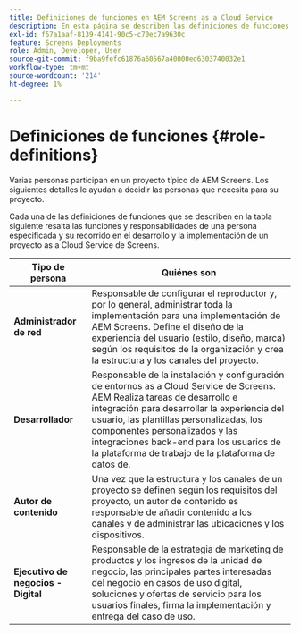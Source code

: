 ```yaml
---
title: Definiciones de funciones en AEM Screens as a Cloud Service
description: En esta página se describen las definiciones de funciones en AEM Screens as a Cloud Service.
exl-id: f57a1aaf-8139-4141-90c5-c70ec7a9630c
feature: Screens Deployments
role: Admin, Developer, User
source-git-commit: f9ba9fefc61876a60567a40000ed6303740032e1
workflow-type: tm+mt
source-wordcount: '214'
ht-degree: 1%

---
```


# Definiciones de funciones {#role-definitions}

Varias personas participan en un proyecto típico de AEM Screens. Los siguientes detalles le ayudan a decidir las personas que necesita para su proyecto.

Cada una de las definiciones de funciones que se describen en la tabla siguiente resalta las funciones y responsabilidades de una persona especificada y su recorrido en el desarrollo y la implementación de un proyecto as a Cloud Service de Screens.

| Tipo de persona | Quiénes son |
|--- |--- |
| **Administrador de red** | Responsable de configurar el reproductor y, por lo general, administrar toda la implementación para una implementación de AEM Screens. Define el diseño de la experiencia del usuario (estilo, diseño, marca) según los requisitos de la organización y crea la estructura y los canales del proyecto. |
| **Desarrollador** | Responsable de la instalación y configuración de entornos as a Cloud Service de Screens. AEM Realiza tareas de desarrollo e integración para desarrollar la experiencia del usuario, las plantillas personalizadas, los componentes personalizados y las integraciones back-end para los usuarios de la plataforma de trabajo de la plataforma de datos de. |
| **Autor de contenido** | Una vez que la estructura y los canales de un proyecto se definen según los requisitos del proyecto, un autor de contenido es responsable de añadir contenido a los canales y de administrar las ubicaciones y los dispositivos. |
| **Ejecutivo de negocios - Digital** | Responsable de la estrategia de marketing de productos y los ingresos de la unidad de negocio, las principales partes interesadas del negocio en casos de uso digital, soluciones y ofertas de servicio para los usuarios finales, firma la implementación y entrega del caso de uso. |
